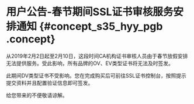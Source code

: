 # 用户公告-春节期间SSL证书审核服务安排通知 {#concept_s35_hyy_pgb .concept}

从2019年2月2日起至2月10日，这段时间CA机构证书审核人员由于春节放假安排无法提供服务。受此影响，所有品牌的OV、EV类型证书将无法及时签发。

此期间DV类型证书不受影响。您在完成购买后可前往SSL证书控制台，按照提示提交资料并且配置验证信息即可签发。

给您带来的不便敬请谅解。


